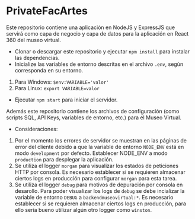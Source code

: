 # PrivateFacArtes

Este repositorio contiene una aplicación en NodeJS y ExpressJS que servirá como capa de negocio y capa de datos para la aplicación en React 360 del museo virtual.

- Clonar o descargar este repositorio y ejecutar `npm install` para instalar las dependencias.
- Inicialize las variables de entorno descritas en el archivo `.env`, según corresponda en su entorno.
1. Para Windows: `$env:VARIABLE='valor'`
2. Para Linux: `export VARIABLE=valor`
- Ejecutar `npm start` para iniciar el servidor.

Además este repositorio contiene los archivos de configuración (como scripts SQL, API Keys, variables de entorno, etc.) para el Museo Virtual.

- Consideraciones:
1. Por el momento los errores de servidor se muestran en las páginas de error del cliente debido a que la variable de entorno `NODE_ENV` está en modo `development` por defecto. Establecer NODE_ENV a modo `production` para desplegar la aplicación. 
2. Se utiliza el logger `morgan` para visualizar los estados de peticiones HTTP por consola. Es necesario establecer si se requieren almacenar ciertos logs en producción para configurar `morgan` para esta tarea.
3. Se utiliza el logger `debug` para motivos de depuración por consola en desarollo. Para poder visualizar los logs de `debug` se debe incializar la variable de entorno `DEBUG` a `backendmuseovirtual:*`. Es necesario establecer si se requieren almacenar ciertos logs en producción, para ello sería bueno utilizar algún otro logger como `winston`.